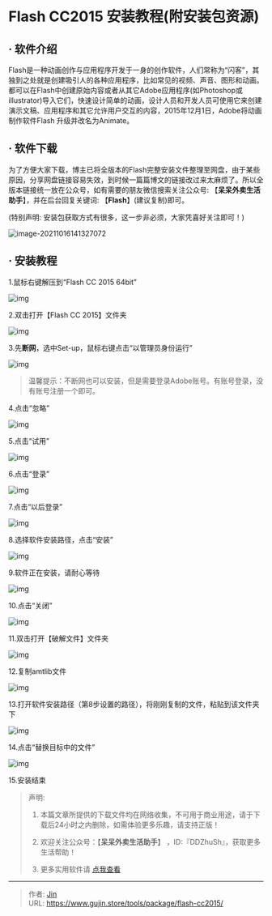 # Flash CC2015 安装教程(附安装包资源)


## · 软件介绍
Flash是一种动画创作与应用程序开发于一身的创作软件，人们常称为“闪客”，其独到之处就是创建吸引人的各种应用程序，比如常见的视频、声音、图形和动画。都可以在Flash中创建原始内容或者从其它Adobe应用程序(如Photoshop或illustrator)导入它们，快速设计简单的动画，设计人员和开发人员可使用它来创建演示文稿、应用程序和其它允许用户交互的内容，2015年12月1日，Adobe将动画制作软件Flash 升级并改名为Animate。

## · 软件下载
为了方便大家下载，博主已将全版本的Flash完整安装文件整理至网盘，由于某些原因，分享网盘链接容易失效，到时候一篇篇博文的链接改过来太麻烦了。所以全版本链接统一放在公众号，如有需要的朋友微信搜索关注公众号: 【**呆呆外卖生活助手**】，并在后台回复关键词: 【**Flash**】(建议复制)即可。

(特别声明: 安装包获取方式有很多，这一步非必须，大家凭喜好关注即可！)

![image-20211016141327072](https://img.gujin.store/img/image-20211016141327072.png)

## · 安装教程

1.鼠标右键解压到“Flash CC 2015 64bit”

![img](https://img.gujin.store/img/v2-d4f97735e88318f2f78e2f85d54eb2be_720w.png)

2.双击打开【Flash CC 2015】文件夹

![img](https://img.gujin.store/img/v2-9a3c02872080a7c339f0f10bbbda18ee_720w.png)

3.先**断网**，选中Set-up，鼠标右键点击“以管理员身份运行”

![img](https://img.gujin.store/img/v2-a948ced6256f1c3f6d489d278565bcf2_720w.png)

> 温馨提示：不断网也可以安装，但是需要登录Adobe账号。有账号登录，没有账号注册一个即可。

4.点击“忽略”

![img](https://img.gujin.store/img/v2-103c1ec1fe1dffd1d403b0c312c06987_720w.png)

5.点击“试用”

![img](https://img.gujin.store/img/v2-ec16468890aff053a7a8f8bb041b4e06_720w.png)

6.点击“登录”

![img](https://img.gujin.store/img/v2-cdb0f91f36d2875cf926cf8950682f42_720w.png)

7.点击“以后登录”

![img](https://img.gujin.store/img/v2-4da9b9b2a2afd9dda49e2a0bb3b5cfec_720w.png)

8.选择软件安装路径，点击“安装”

![img](https://img.gujin.store/img/v2-0f00569ae9f9462b3ff6f241e56b427e_720w.png)

9.软件正在安装，请耐心等待

![img](https://img.gujin.store/img/v2-6178bcc31a7761350e781a38329d556b_720w.png)

10.点击“关闭”

![img](https://img.gujin.store/img/v2-5300800c771bd9d00435520fb2663934_720w.png)

11.双击打开【破解文件】文件夹

![img](https://img.gujin.store/img/v2-79c918f85dbdab10d2ebc53cc1715652_720w.png)

12.复制amtlib文件

![img](https://img.gujin.store/img/v2-6e73f0715f0bb07c4e90fe878802f618_720w.png)



13.打开软件安装路径（第8步设置的路径），将刚刚复制的文件，粘贴到该文件夹下

![img](https://img.gujin.store/img/v2-0fec0f8becc89549ae2758843a730313_720w.png)

14.点击“替换目标中的文件”

![img](https://img.gujin.store/img/v2-476a1fb0e97117ae31d6b1b2a6c8ef6e_720w.png)

15.安装结束




> 声明: 
>
> 1. 本篇文章所提供的下载文件均在网络收集，不可用于商业用途，请于下载后24小时之内删除，如需体验更多乐趣，请支持正版！
>
> 2. 欢迎关注公众号：【**呆呆外卖生活助手**】 ，ID:『DDZhuSh』，获取更多生活帮助！
>
> 3. 更多实用软件请  [点我查看](/tools)

---

> 作者: [Jin](https://img.gujin.store/img/favicon.ico)  
> URL: https://www.gujin.store/tools/package/flash-cc2015/  

